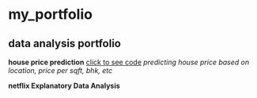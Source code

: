 # my_portfolio
## data analysis portfolio
**house price prediction** [click to see code](http://google.com)
*predicting house price based on location, price per sqft, bhk, etc*

**netflix Explanatory Data Analysis**


